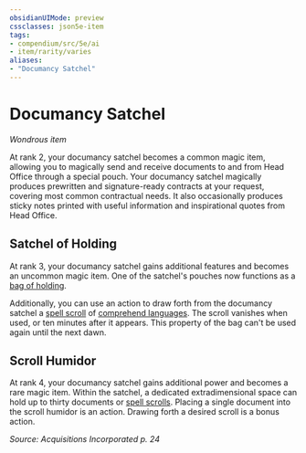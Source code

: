 ```yaml
---
obsidianUIMode: preview
cssclasses: json5e-item
tags:
- compendium/src/5e/ai
- item/rarity/varies
aliases: 
- "Documancy Satchel"
---
```

# Documancy Satchel
*Wondrous item*  


At rank 2, your documancy satchel becomes a common magic item, allowing you to magically send and receive documents to and from Head Office through a special pouch. Your documancy satchel magically produces prewritten and signature-ready contracts at your request, covering most common contractual needs. It also occasionally produces sticky notes printed with useful information and inspirational quotes from Head Office.

## Satchel of Holding

At rank 3, your documancy satchel gains additional features and becomes an uncommon magic item. One of the satchel's pouches now functions as a [bag of holding](Mechanics/items/bag-of-holding.md).

Additionally, you can use an action to draw forth from the documancy satchel a [spell scroll](Mechanics/items/spell-scroll-dmg.md) of [comprehend languages](Mechanics/spells/comprehend-languages.md). The scroll vanishes when used, or ten minutes after it appears. This property of the bag can't be used again until the next dawn.

## Scroll Humidor

At rank 4, your documancy satchel gains additional power and becomes a rare magic item. Within the satchel, a dedicated extradimensional space can hold up to thirty documents or [spell scrolls](Mechanics/items/spell-scroll-dmg.md). Placing a single document into the scroll humidor is an action. Drawing forth a desired scroll is a bonus action.

*Source: Acquisitions Incorporated p. 24*